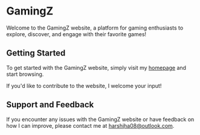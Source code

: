 # GamingZ
Welcome to the GamingZ website, a platform for gaming enthusiasts to explore, discover, and engage with their favorite games!

## Getting Started
To get started with the GamingZ website, simply visit my [homepage](https://harshrox.github.io/GamingZ.github.io/) and start browsing.

If you'd like to contribute to the website, I welcome your input!

## Support and Feedback
If you encounter any issues with the GamingZ website or have feedback on how I can improve, please contact me at harshjha08@outlook.com.
